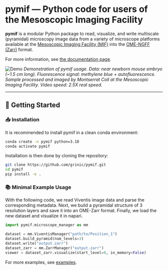 # pymif — Python code for users of the Mesoscopic Imaging Facility

**pymif** is a modular Python package to read, visualize, and write multiscale (pyramidal) microscopy image data from a variety of microscope platforms available at the [Mesoscopic Imaging Facility (MIF)](https://www.embl.org/groups/mesoscopic-imaging-facility/) into the [OME-NGFF (Zarr)](https://ngff.openmicroscopy.org/) format.

For more information, see [the documentation page](https://grinic.github.io/pymif/).

![Demo](documentation/demo.gif)
*Demonstration of pymif usage. Data: near newborn mouse embryo (~1.5 cm long). Fluorescence signal: methylene blue + autofluorescence. Sample processed and imaged by Montserrat Coll at the Mesoscopic Imaging Facility. Video speed: 2.5X real speed.*

---

## 🚀 Getting Started

### 📥 Installation

It is recommended to install pymif in a clean conda environment:

```bash
conda create -n pymif python=3.10
conda activate pymif
```

Installation is then done by cloning the repository:

```bash
git clone https://github.com/grinic/pymif.git
cd pymif
pip install -e .
```

### 📚 Minimal Example Usage

With the following code, we read Viventis image data and parse the corresponding metadata. Next, we build a pyramidal structure of 3 resolution layers and save it into an OME-Zarr format. Finally, we load the new dataset and visualize it in napari.

```python
import pymif.microscope_manager as mm

dataset = mm.ViventisManager("path/to/Position_1")
dataset.build_pyramid(num_levels=3)
dataset.write("output.zarr")
dataset_zarr = mm.ZarrManager("output.zarr")
viewer = dataset_zarr.visualize(start_level=0, in_memory=False)
```

For more examples, see [examples](examples/).
